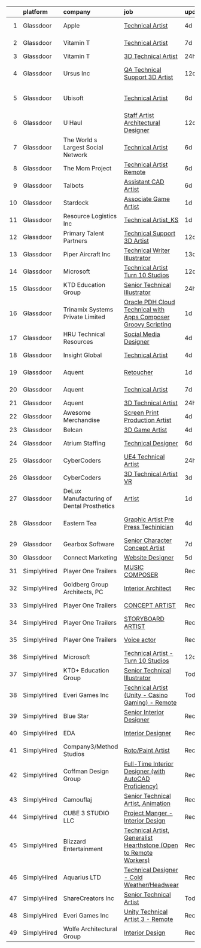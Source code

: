 

|    | platform    | company                                   | job                                                                                                                                                                                                                                                                                                                                                                                                                                                                                                                                                                                                                                                                                                                                                                                                                                                                                                                                                                                                                                                                                                                                                                                                                                                                                                                                                                                                     | update_time   | location            |
|---:|:------------|:------------------------------------------|:--------------------------------------------------------------------------------------------------------------------------------------------------------------------------------------------------------------------------------------------------------------------------------------------------------------------------------------------------------------------------------------------------------------------------------------------------------------------------------------------------------------------------------------------------------------------------------------------------------------------------------------------------------------------------------------------------------------------------------------------------------------------------------------------------------------------------------------------------------------------------------------------------------------------------------------------------------------------------------------------------------------------------------------------------------------------------------------------------------------------------------------------------------------------------------------------------------------------------------------------------------------------------------------------------------------------------------------------------------------------------------------------------------|:--------------|:--------------------|
|  1 | Glassdoor   | Apple                                     | [Technical Artist](https://www.glassdoor.com/partner/jobListing.htm?pos=106&ao=1110586&s=58&guid=000001814211871d9556e9bb1bf742f7&src=GD_JOB_AD&t=SR&vt=w&cs=1_9c4c2995&cb=1654670854347&jobListingId=1007916172074&cpc=654405A9B1E0A9F5&jrtk=3-0-1g51131q237vk001-1g51131qhjor2800-74c31c0cbebb66b0--6NYlbfkN0BvKrLyj5gPmtZO9T8euul8TCxuuKNOtzRJOomxnwSEodTz2Bc-sPZl5OJ9R4TJsNdw5YE8JoJ2J6wktky3fsk8fW5eZcqohoRfMWGK0kJj_G4LX5VK_RxRVLkjwxYDEC8ENnzS95uHFdNBWgF9Pb1I-AsVQwYcSmlBdC_LPSDqzL_sn_hcBkoPvGjDM3ItUGmdCCJUxfQL1unXVliLgoyjJA25ePLN5QCjb3PWvkU8YJYcr4Ldm2inAW2_Ohwd3jCKpEH7s_L0KRalilcKltMmLe2Ns0lclUdlNNPv-12uFgevEeAU2fiQHDi5kyh19WUAHX49vv4ZLKvzvTeF0KVC7BRhFlphBNvZkyTRr2sPKhwGSXwL88eUcZGSCRgp3mzFU1h5y0PP5Y4QDXBse-eemHAjJe1DKzTUPjxorDZcgCku0L-aNs4Dw1TVGwNqEW2f48Qd5h1yeVpY3JFmcZOkkb8DF9z24HBTBEFETbqcB9FpGzJ93TUrqYB_RSA-ajrElyUc7gU4F4nJfycPKN4SSyqf4v_AM5OF4ZwmO2f4KmW7bli0L955vD37cmco0FVSgB7d70VWkLCSMgZ-DXeOkzzjkZhEhsHqK_Szn_iUCWQZ5SIce7guicEpsFkjqCGQoDwk9WkWkaR5Tjh6ipoD9Ne9-4HKmqJ9tkZ_m4hRsULFNOLV3noEMJ9jrzbxvdTTsJd-FOspyiyXl8CHt8_BOQQcS4Ds3XiXWvoTOme6PQ68hh_88uwXeaHSQXYwAlqeL9iSDsXCil-2w2wCzuHL-O2t_J0QWhHwW2Rd0RZC5Oy5OqChoaAqdWLM72DAcwmrybDxYD0RCdYvWBma7L38GPK2IMJaBGFMaujBxBfFi5-SYER9UjUINq8kOsviwsEiVX8s9s4A47d_JHlWS-2ObcFg3HpkfT1qwCXRlZwaqOZ0Zqc8LoNJ)                                                                                                  | 4d            | Culver City, CA     |
|  2 | Glassdoor   | Vitamin T                                 | [Technical Artist](https://www.glassdoor.com/partner/jobListing.htm?pos=121&ao=1110586&s=58&guid=000001814211871d9556e9bb1bf742f7&src=GD_JOB_AD&t=SR&vt=w&cs=1_8fd3681e&cb=1654670854351&jobListingId=1007906636769&cpc=8795CF9063CD573D&jrtk=3-0-1g51131q237vk001-1g51131qhjor2800-04bca0a7c8bace70--6NYlbfkN0DMrcEu7yrtATojKJA7cEzGQ3FdRGWLh0CZQInL4ECGI6k5tN82kdM0cJmh4vC7GghlMmZMSgZJZTWoO7Logirs6bfGb67HBX3sycc_jw-ux0xWAHDusHt4ZOpO88DDJ2K7OYA4ds2AwaqQ__Eq0-DZd8JIM6LWiykxxtnOVMLEOhs-CKEut2YS_Guqm5rowUjWIzicV-d3WJkMljPvH3lnV5y6MHBWY-SlZIibh8SSFd6mG7yCoLmVYpG7EQP482j1s-sS8fdc6qsdJ2ywj5ZedKUEK6b3iNmQuJRk4Zz64qvVRQvtvE27MknZiITVRccoCMnvTBuM0mxln3v0bFCDX8KvCKyHhpr2AJoXU2aEw_sU5yLJv4qNmdc5RQ4ZEQpSnFdUSbDgHZXToIUQoOuoQhz5NQddYGDzRQORqR_7fXlIYCdueTCLuFD3a700H13MuTell9DhZ3R56mHOWBOi)                                                                                                                                                                                                                                                                                                                                                                                                                                                                                                                                                                                                  | 7d            | Redmond, WA         |
|  3 | Glassdoor   | Vitamin T                                 | [3D Technical Artist](https://www.glassdoor.com/partner/jobListing.htm?pos=111&ao=1110586&s=58&guid=000001814211871d9556e9bb1bf742f7&src=GD_JOB_AD&t=SR&vt=w&cs=1_f2cc21e2&cb=1654670854349&jobListingId=1007924250804&cpc=1CBFC3E34E2A31FF&jrtk=3-0-1g51131q237vk001-1g51131qhjor2800-b676246afe9ffab5--6NYlbfkN0DMrcEu7yrtATojKJA7cEzGQ3FdRGWLh0CZQInL4ECGI6k5tN82kdM0OKoro5eXmjqrlAnDtckO5oeRnp0WuwL4LRISKzB96TROHOn88Gkm_ZjVTDxR6yvKi-wTEpxbYoH4Q9Epgd_JwKUcv74onN9sPbFCnxTAPOYzeQVeoWsKFPwZBqoVHpZqaWOZ7XrqWJdL7-1Q-CcETDHX13bcteTxjDFmgveFq09Zvk0K58X3mijIc8xkwL8gyIsove4gpNgquDUc_RvtaMfega9KtHAZyxlj149s9Ixg6ilUV5-EcKOMAUcKgQ-YmpXqrkHuaq_o7P9KF2A5zm3XMHxLLQUy8DHM1GQJxzEw-yjb7yWZAxOEK1zsAM32PCWICMQhegzcPhQ4DnDfUK_hvlDHM5QwHaWM7Y5ewxFhZXnx0ZYHM2zZ54QopjGALmmYCETpPWEOh7RcSICZVtRLaQb_S7Jh8Fpo_ySqBu4%3D)                                                                                                                                                                                                                                                                                                                                                                                                                                                                                                                                                                                 | 24h           | Remote              |
|  4 | Glassdoor   | Ursus  Inc                                | [QA Technical Support 3D Artist](https://www.glassdoor.com/partner/jobListing.htm?pos=119&ao=1110586&s=58&guid=000001814211871d9556e9bb1bf742f7&src=GD_JOB_AD&t=SR&vt=w&ea=1&cs=1_15bfa550&cb=1654670854351&jobListingId=1007895506669&cpc=0C139D4CAD5A6DB2&jrtk=3-0-1g51131q237vk001-1g51131qhjor2800-2f95e1f65c736e8a--6NYlbfkN0CT8vBT9H5mqECx2dfLV_FONLPDKpIRssxVwtj05Tmm4rA5I0VNOPdM1oYsK66ov5pd1D8TFEzF-bPxv7iFcqwJIp8izRZ0O7z5k-EIgIS-qEe3oSm8paC71AzvSTsFdbaqVcnybvg7X3v-Dl3nVei1INK04EuV7KbUNp9NSXlRlNBPnwF4hc_LsGlEE-AaNZvzm4ZA7vXpyZPm7v57EMBRz87C_HhGUbs8njjIMve5lDnKEpm2TndLO9niM_2YMMsDghyT753m9Wl0IH70lPlrILQM-Lnj5KvMKW0Hf15fCu3-qqRY_BQ-Orgz4U6byYLyfJoVp_ABLLDBrzoDer1MWaMdCe1bzq2QGaOQUiullHDl0HwP9svnh-wT5nTLgp1oJbrjKmcNTt5XdzV48PbM6dt8fmprbDwViJsTxwtYRDzNmTs7hCy6MCjYfU44Ry1wZUe3b47QNOOdkm5stWB43lH8KD1CtqCf_7GXoXLNNq2pNQZEuuaWa1xRKE4NKBHNuhAboQRdBWo9PZDtwhtZjlFqX6_E3_hx8eWATPyg9L0DxCsiG4LnIMk_iEk_IS8d6fgxtdKmifwHNClSM4l5S8OGxsKBx2e1JYj-x6FNwYaIbUJN0E5FIhHgCHnqCCjIQLF6lZT2xnyCD3194_2_O9qDAK09UwgfDpRKOKTohzy2jwBRM6AwJzvs_rlyXHGwY7W4MwoRgd1amoEs6WszhGAer67aeAAJz-lagFOG7ZQvT6V8MGccWjNaKxSnYP1pMvt2JmuMZ4URdQCVWNTpJ6Fr02Ak4EoOWmvf4HaSXCla1rRa_iAKQFz55gRId035SI76KMOM5_JJ7sEDVvZhsVLvurW7Ul3IQCIrjeh62tf98tdx4z7c4Gd5wOwOg1oI6ORkEtgmuQe0-O-q6sZZ2fWHSs6zhsefn7PELTDS2O_DYX63N7Ds65T_QqiIXh6k79s-xPHOTu8n0Z-XU5Cevd4HZJJkN3omn7YCD2-xiIzEdXCUSAdmXICbCZAt_2I%3D) | 12d           | San Francisco, CA   |
|  5 | Glassdoor   | Ubisoft                                   | [Technical Artist](https://www.glassdoor.com/partner/jobListing.htm?pos=130&ao=1136043&s=58&guid=000001814211871d9556e9bb1bf742f7&src=GD_JOB_AD&t=SR&vt=w&cs=1_5bd0feba&cb=1654670854351&jobListingId=1007911572140&jrtk=3-0-1g51131q237vk001-1g51131qhjor2800-1751d6af5e9eecbe-)                                                                                                                                                                                                                                                                                                                                                                                                                                                                                                                                                                                                                                                                                                                                                                                                                                                                                                                                                                                                                                                                                                                       | 6d            | San Francisco, CA   |
|  6 | Glassdoor   | U Haul                                    | [Staff Artist  Architectural Designer](https://www.glassdoor.com/partner/jobListing.htm?pos=104&ao=1110586&s=58&guid=000001814211871d9556e9bb1bf742f7&src=GD_JOB_AD&t=SR&vt=w&ea=1&cs=1_c9c51041&cb=1654670854348&jobListingId=1007895450609&cpc=83EE714EB2563156&jrtk=3-0-1g51131q237vk001-1g51131qhjor2800-3c98d392edb6e3ee--6NYlbfkN0DdoLzd2nH_jHSLwr2EyTkavNA8xpnfBmQyA5D2SPCveCnv5ZK6x1JNnbtRFl4BKls1AV3FTzKnD0BaxWw7qiGTOnOohbkLN13CmMxtUf_j0z7HapIeQUEKPjjTQDj4rEaFM_V2lvwKV75coTOOeCDCQFKfAFVTixlslsd4DjWFFtnNM6e6C9LVJ4DA64bEcZ98y2MJZqUlp_cG_DZCV2mDhcSiC-JuylTlhpXROPtkGYqgIxlJxA87CTacloct4JVMMBcA0fUfJUZHitu4yPpd8h2QQuht9wAFErFz5VOvuW9d_eEesbNh1kvHg4DUWOEg7mxBUghCQUgTai67DQmos1tLwBM7lwsMsGUdBJiU5uAro5O_7hCRzsS-XbdkClQfiNN_RGY0U3cSWvEXtwpwLl6u6WhFbvitkp8wcyFB-VISOmNf08igbmGthfqjMjWpKLavYoqvIA8ufSGIqGHCapgUoB8fa_TFZrQmW4Lhp3Gi9MWUIFgsgdNdKPGyvH7fGLqu4dI_iYKV1zolxwVpzpf8G1na4MO_VOZxmnxMUpyYSui3-u4m)                                                                                                                                                                                                                                                                                                                                                                                                                                                                         | 12d           | Phoenix, AZ         |
|  7 | Glassdoor   | The World s Largest Social Network        | [Technical Artist](https://www.glassdoor.com/partner/jobListing.htm?pos=112&ao=1110586&s=58&guid=000001814211871d9556e9bb1bf742f7&src=GD_JOB_AD&t=SR&vt=w&ea=1&cs=1_0c5de6d3&cb=1654670854350&jobListingId=1007910568585&cpc=155EB9D5185558AF&jrtk=3-0-1g51131q237vk001-1g51131qhjor2800-19529079c3eee498--6NYlbfkN0DSgjPPcnEdvoK3uuxfISLALE6pB1FR7YSHOr_tSg5_QGIhoz_2VqUepdcKLBLI_zR8X4OBGh85ukXu6KL-8srwHNo2gsPDxVMFaQisgxehBb798saAeWf4T1zPWmjN3_VQcc-TAulRK6F0s8h935utkrroFERYtWBgnTHqC5SPBtDG2A0qKiwbuTg7I6aWUU3ONf1MO_5sNXE6Qxyb6rz-UJvP3fnTA0UGYr7TmhkM_4XpGjHsOHiVW9-ZaiaIa3GFiavQxjWWPFlImxeNaQrgBVWyZBymRj71XXPVBV90VY6ut1FgRX9iYh8NTAmm5eblPhD3OuGjnEnPi7wznUDID8JViShN4oF-heaqXGSr1r3VY5SHiz10cQIz2IYJDGglwlfeeJiqBry8aKBA_ps9-N_kyv_JIfqdXB5wEmNdn9fwmsNvOcepIb8T3it2Ybw-mlTsP9VvvypqMASIXybBnTzskNL1iTr_084RDHv1NavIn68z4wWh7PKvrcS9mYBLsOqCTWNIOzockODVJHs20sEK1LQgRESFifUSQPrmQUB3EHO7Fu6FZ1qCbHH_JAjg7QXsk8VsgAGO5587fNMY)                                                                                                                                                                                                                                                                                                                                                                                                                                                             | 6d            | New York, NY        |
|  8 | Glassdoor   | The Mom Project                           | [Technical Artist  Remote ](https://www.glassdoor.com/partner/jobListing.htm?pos=110&ao=1110586&s=58&guid=000001814211871d9556e9bb1bf742f7&src=GD_JOB_AD&t=SR&vt=w&cs=1_67b1fa0e&cb=1654670854348&jobListingId=1007910373310&cpc=48B9F4758953335C&jrtk=3-0-1g51131q237vk001-1g51131qhjor2800-58186d0abbb99ca3--6NYlbfkN0BDp_epf89aHDQhKpPegNJQ_ldQpEFZQsM9OcONMGxWx6pU56EKHF58QjVdAUvn2gUDcvPGPuum3bpbuGIQwYm0Q-DOc4N_nM6y9FU1UKgjz9R57HCjNgwR0qPJXeTXwyGZTaD6LheClqwPl9bZpsVXkaa9fm755ssRAquxAR3SES3d64C9YRRF-Q5515IeWi-JZ7JvhzLkNxd7Af1Bc7xy5m-DXjGXCFZVKkl4fLHGMEv4N0y-bgbIj7u5aRDTfTRXPFSE6vDG2O1KoCuNbhj8D3UVhWGmYFCar4kN8FcrqjYanamxgxLOkK3exd4uE-ncrCGvDhN2dzJTNBraWGKS1p7EcNuhc2Cs7iFogJGSWKtk1LK5BmsisygbDbIvYS3SCHCDFckMMeKuCHJV79pXu20gC2S_1n-OeRkG_cy3H7Mm93S-2lOkCY6zhRiiGCCBFDuj2ecyNEpQIxS2ntNu37-rA7GUw_2cM3tl49wXw1Oa6uTApWBDm1NGtrC243Mb_ALJET672A0UVrCVPq5PCj1gd1nue5NAYuDKAgDBCQ9Xm9c8EBBGW0qhYgOdZ2HSOEVmKoVMEQ%3D%3D)                                                                                                                                                                                                                                                                                                                                                                                                                                                             | 6d            | San Diego, CA       |
|  9 | Glassdoor   | Talbots                                   | [Assistant CAD Artist](https://www.glassdoor.com/partner/jobListing.htm?pos=128&ao=1136043&s=58&guid=000001814211871d9556e9bb1bf742f7&src=GD_JOB_AD&t=SR&vt=w&cs=1_2697ffc2&cb=1654670854351&jobListingId=1007910404648&jrtk=3-0-1g51131q237vk001-1g51131qhjor2800-80d54eb01f1841ec-)                                                                                                                                                                                                                                                                                                                                                                                                                                                                                                                                                                                                                                                                                                                                                                                                                                                                                                                                                                                                                                                                                                                   | 6d            | New York, NY        |
| 10 | Glassdoor   | Stardock                                  | [Associate Game Artist](https://www.glassdoor.com/partner/jobListing.htm?pos=127&ao=1136043&s=58&guid=000001814211871d9556e9bb1bf742f7&src=GD_JOB_AD&t=SR&vt=w&ea=1&cs=1_8dffbc89&cb=1654670854351&jobListingId=1007922211857&jrtk=3-0-1g51131q237vk001-1g51131qhjor2800-21858a99e1df3e9a-)                                                                                                                                                                                                                                                                                                                                                                                                                                                                                                                                                                                                                                                                                                                                                                                                                                                                                                                                                                                                                                                                                                             | 1d            | Plymouth, MI        |
| 11 | Glassdoor   | Resource Logistics  Inc                   | [Technical Artist_KS](https://www.glassdoor.com/partner/jobListing.htm?pos=107&ao=1110586&s=58&guid=000001814211871d9556e9bb1bf742f7&src=GD_JOB_AD&t=SR&vt=w&ea=1&cs=1_b6f4e3d0&cb=1654670854348&jobListingId=1007921033823&cpc=C891152315FA1AD8&jrtk=3-0-1g51131q237vk001-1g51131qhjor2800-8faab97259ef5fc7--6NYlbfkN0DocVae39sZLCxJXXhhjNJGvhWXz6YqWEk9zT_2ttyk4dOkm-T17qKsjgnI8TzfsPeozibNa3VMIDrkhjjfQHNEfFbRIid3ozfNPviMV64oItPaNup3--qTxn6hqziltIiTcoFb320GwfRWejCBCZDvJ0fFtU1CBGPWzTqu8k1b6jRWSe18O28WufcG0A3I7Z0L0S_WpAxGMvVkSkdhNkWsJEQ-HV8lTi0o4XourptDG8t2jt8uPr8_WeE6VxNdgbAlowd38VFe_ShQoGLHvn6UOrhJ70qvD3OqoWQD2-P-610bUFcw-GtV-_ihcoMNeJrbsKpx3DBO3-hzdNgvFAGooDheuItV6XGdiNDEuVbK7zALPoVXits6B4SWp7VzNtUtiuf_2dpZlE8FnrT37XabrER35OXJA5JjNdKJtrbfiYzQykf2HbtRMOjhOn3vqwUDxO0goLzpCrQy6CdJO4vrK9niLul5vgePC4iSr73xM_23rnmkKeopr0Rj4vjaJHlOeM-t-WhTntcTAqtipSaT)                                                                                                                                                                                                                                                                                                                                                                                                                                                                                                                          | 1d            | Playa Vista, CA     |
| 12 | Glassdoor   | Primary Talent Partners                   | [Technical Support 3D Artist](https://www.glassdoor.com/partner/jobListing.htm?pos=122&ao=1110586&s=58&guid=000001814211871d9556e9bb1bf742f7&src=GD_JOB_AD&t=SR&vt=w&ea=1&cs=1_b8ea1586&cb=1654670854351&jobListingId=1007894993811&cpc=AC285F3A3ECA6BB0&jrtk=3-0-1g51131q237vk001-1g51131qhjor2800-c0b4544b55f3ebd4--6NYlbfkN0DOCvLQenlXS7fh3AEEtPwhntZQnPW7UfiJ0vyM-Z38ZvlXuLrJoooXVJlodcpC3T9Od6cbpfJgIWqiuINw0fNhhNTaF1Mci7x_Zd12RqSMfqbdVCxm5DssEpF6HAe2Idg3BtLK9AsTmb8en9iJfky4k4-O2uNaUztv3f3lg8BajfMA_IRDY__tHwEGV6amdfpvEjEvfEXqUZR-6dlhr4pPzIAW4y8r7_GJXuJ5KciZXYyf90kqhUhx0oEXwTFeLwT9dPRjwpJ9MO4cl62D34C7420ChOWOlXaPmA2zCDfyKiN_ZdY6hOZKh-2hD1rrPrl6tFbYDLqYftfPOmcZZj-m07dEkFlDhojM70IT5dKi3ZSpIjQHWJ-Y6lLncTSzAPjblJOn8o3KtSo1LV-Dvu5uVNlm4-9Q3l4w60OVzfa-3JQY9BcTNFGOp-TJK1INahJmnt8tfoLAFY0UIDTTxuNdmNGACi6Ox0nNpEXYMbVktgOCSEYj8iMGBpqsH59rqYrmVwgt75C3EWGr0kKzjBVJ)                                                                                                                                                                                                                                                                                                                                                                                                                                                                                                                  | 12d           | San Jose, CA        |
| 13 | Glassdoor   | Piper Aircraft Inc                        | [Technical Writer   Illustrator](https://www.glassdoor.com/partner/jobListing.htm?pos=103&ao=1110586&s=58&guid=000001814211871d9556e9bb1bf742f7&src=GD_JOB_AD&t=SR&vt=w&ea=1&cs=1_c32b7942&cb=1654670854347&jobListingId=1007892196225&cpc=40021B6B9FB64F38&jrtk=3-0-1g51131q237vk001-1g51131qhjor2800-26df753678c8cab7--6NYlbfkN0C_WuV-IxNvrg-sXFVBKB7qoPUWdugsYMBhwdGR_YexA-U7b-o9HIjST-Z4BQReGdFzQKoDYczHoiRUXOdXx5WgmvVfb6vFq71tq7DLBBlUVZl6vpXGMBc9XSQcgM1wYtJASemJTAQsHsRt7TFxXEONgwrA_pqUTUw9i0-7nlzq4WptA6PgXVOHHaSLbfmc4MPa1_e79ndE6OWTxY-1WQJ4scJQPUD6Nzi5SA9VskSj6LMEJqiKXUXErrLFVs-g6CEReM3_xjYkYkz54RAnEdN19809HUk31adqYBMHmaBnQMhn0tswve7TGSJu6fVu6-qLJCdKwEJK1wa8dTn2XL7azAw1aqDoi95Qso1vUtzin8h26OaiegPzsmIW6x9R0pTPVpB_hHfeCQrQN_e_6jjqOO8xYY8Xj6XtnO0JlzKxHluYUpJ2jGaZWQPykKmKDflMit5FHsOHlgbdHUZyEvw26E1W4ZfNqvbnnbZF1pqBd1Vu97ZKuDMPIYs5-csh6LbujrfGDgo5Jrtv3WJ6UYn8luUO_VpacrOSVattq1DRKBa5JjiBx_lNf7YJPlSr8wYTc1juGjjanuBkEZwbv-RF5UEh_c_6eDpUf_4u1jo00Q%3D%3D)                                                                                                                                                                                                                                                                                                                                                                                                                   | 13d           | Vero Beach, FL      |
| 14 | Glassdoor   | Microsoft                                 | [Technical Artist   Turn 10 Studios](https://www.glassdoor.com/partner/jobListing.htm?pos=126&ao=1136043&s=58&guid=000001814211871d9556e9bb1bf742f7&src=GD_JOB_AD&t=SR&vt=w&cs=1_41e9eaeb&cb=1654670854351&jobListingId=1007896409668&jrtk=3-0-1g51131q237vk001-1g51131qhjor2800-9b4718e432b74014-)                                                                                                                                                                                                                                                                                                                                                                                                                                                                                                                                                                                                                                                                                                                                                                                                                                                                                                                                                                                                                                                                                                     | 12d           | Redmond, WA         |
| 15 | Glassdoor   | KTD  Education Group                      | [Senior Technical Illustrator](https://www.glassdoor.com/partner/jobListing.htm?pos=102&ao=1110586&s=58&guid=000001814211871d9556e9bb1bf742f7&src=GD_JOB_AD&t=SR&vt=w&ea=1&cs=1_4a84784b&cb=1654670854347&jobListingId=1007924023443&cpc=F7A2269C793D5877&jrtk=3-0-1g51131q237vk001-1g51131qhjor2800-a29b432c5f58a5ad--6NYlbfkN0BxkLIcfe0oqaYINownie861a0BJtkzmJW-WyGv8J0JYGwfl8lN-F2HHStCwaFrGAAcRg02IUVblug8_P4bFt3yfekXO4BBrKq3-iummyct1L0lVClDsMILWzRAh-QoY7sTQBP5AUUWVgPJwhCN_qLv9k4u3v05Z_KSUgEgcHfxDG5j46LCKs_wKzFiyLc1Bdw4jP1aPaNcyYZbVkYphiL3XdW3zf-3R_rjrEI1h29i8043J9fUgstRJTjupmEtqcvW_Lm3u-ILgZyE7HL0724IXN6yPK_PXc7Rda798PezW_FkAw7raomw7wMYEocD-Q3ATA4HdArx13958fYjSPlLwQoCoRsvgJGPhTFqStoQn68cL0NR0N_2EzwNeukw-hWPF1dP3J1Ic563pFYe5ntmXwYOjWtKJI0KBChuC5M6q0qA18C-Sz4vxof3swqlGNMEKftOp-AEfw4eg7r2ZpkvBut1A1E_7SLTudr59AEtzMz-Xww34Qe_JBiC0_v85Wo%3D)                                                                                                                                                                                                                                                                                                                                                                                                                                                                                                                                   | 24h           | Remote              |
| 16 | Glassdoor   | Trinamix Systems Private Limited          | [Oracle PDH Cloud Technical with Apps Composer Groovy Scripting](https://www.glassdoor.com/partner/jobListing.htm?pos=108&ao=1110586&s=58&guid=000001814211871d9556e9bb1bf742f7&src=GD_JOB_AD&t=SR&vt=w&ea=1&cs=1_f7392638&cb=1654670854349&jobListingId=1007920809783&cpc=3028881457C6165E&jrtk=3-0-1g51131q237vk001-1g51131qhjor2800-c028861b4f5abb4b--6NYlbfkN0CoDlCwTXvtLlQ06-jT7JkPfcqnNw8ja5dLcx0oOmixRClgkgJ_aUebHdpOicWz6tP_sWW4QFwqaR1qlNleHPec6YJrOOwJ885ch66FfZRYCZn5F5Nh0THAmy9FFTsMfoC-VLy1qOUlf86YpoEW6IOothTR-eRnmUOshgomFOmysN1eDyWmwER-pbxnt6vBkOBMsuI2JLAhYUfYY1DgzTbASpZogzvb8eYVzMJtG4wPcVCKbI6zaeU4kvIgE3mfBx5nf3limAEpkx-jOy99iolukxOlPntaF87MGbBiWWly_xJ_xTtlU94nyy8pR4mXz4Ff-pUQ0VYmHvh87ktnY3eAu8K2vtQStWlmoKWA3jbKB-hd-F-jXJ4a36VajlCMbZ9RkwM85zSe4Jf4abAwhsi9IO1s9E3lsV0O25aDP78eRzcmXHZvZ9HVv07JkNfPPCmX1RY1yoZt_WYvAcg17Igu_2sUxfwiHym9e7cJSE5Xqo4eHIFv8qXdy8nUNR1WXezXi01C1sTcySLRFW4H4iV3)                                                                                                                                                                                                                                                                                                                                                                                                                                                                               | 1d            | Remote              |
| 17 | Glassdoor   | HRU Technical Resources                   | [Social Media Designer](https://www.glassdoor.com/partner/jobListing.htm?pos=117&ao=1110586&s=58&guid=000001814211871d9556e9bb1bf742f7&src=GD_JOB_AD&t=SR&vt=w&ea=1&cs=1_96e4f390&cb=1654670854350&jobListingId=1007916071127&cpc=F583A5AE0DDDFE3A&jrtk=3-0-1g51131q237vk001-1g51131qhjor2800-bafbe24330fed28c--6NYlbfkN0AJtgjjiuVXxFvvj_5n2MdGVIOerKP3hw4eeVvVwUUGPgcEDQA260vjy20zxAOTN_XOYKlbBOS_oCxaIOnlzvq0FZxB-Oeohp1taljiSCG8850lnZgEgJeGA_-ww1SMVB9l22g2i6bjZTCwSDrZlfzy_enwHWuRYjEiBh6bWVR1qC8IlnIr4X2acTTCFljZ7hSpDEsl0J1tmdROiytZhoa324szbi-pUnF5tyvGQhwCgDAE6a4roVvtrlFhJWfy5m3lEcPKU1xC_7wp71vpYI5XP9mRBHL7DDJXUt-_KqpMHisBc6cVjhvurBDH4aDm14hus9QpyNErn8krNEM30xW5Xa6HPtryLSry_SJCaAbsSwryU_nF24_xd_BvEymJHCxaeBmKbM3IC1KEAxAu3ygvWiavliRL8ZThz_AFrTZTGIVb1lj97olUxFXk90cGlrGoKYJCRLNjucG7x6hTzF1GrwMXbGzpdvTRdLtl_73k-elh89rwvDvwQWaLgJCGE3IjuMc6yyVuLw%3D%3D)                                                                                                                                                                                                                                                                                                                                                                                                                                                                                                                            | 4d            | Herndon, VA         |
| 18 | Glassdoor   | Insight Global                            | [Technical Artist](https://www.glassdoor.com/partner/jobListing.htm?pos=124&ao=1110586&s=58&guid=000001814211871d9556e9bb1bf742f7&src=GD_JOB_AD&t=SR&vt=w&cs=1_6dabdfff&cb=1654670854351&jobListingId=1007916261202&cpc=8795CF9063CD573D&jrtk=3-0-1g51131q237vk001-1g51131qhjor2800-f1ab3080aab884f3--6NYlbfkN0BKkHZu3wF05EeDimN_p6sYpKCMArvwa95YdH7UpkaBCqc7l59ErwqcyE8VoIfttn4PLGdCy0FA0VKHWkY0uX0Nh9h0xkr1KbniCePpChslHze9DjSmMPk1dk_TUjC8Ia8F9ErqHTZGPeT0i8LUOFVmm2TTZm5Vz1O8ns6LR6pE2hmqqT5kwisp4_FodiE-Etp9Ns7eO_5uvP5V73Q1QJ3z4dUPs6VsUTToyx4YhoK59eep2s4IomVKgUDfLKLXDwR3o_fe1PrFTpvUAYWJ2BncDIS_Oyi0L_n0nxxIKT0FZqySe3mYNHuFlOtN6UAfsC-AQ2gqp6qQZA7g1-tu-a6gsrOuvODCjdW1J9ZPALQTdNsdEmNSYiAtgQUDQtyjIojhu3IY97D3oyAiZ-9rxZK2PmQEXV7GNd_Fq34ktVS-q4PHg7-7cE_KtVjGkRbdA-u_KDo6bqfAwftol3RaD1emec2R6xaoo7G9ks6DPD7V6A%3D%3D)                                                                                                                                                                                                                                                                                                                                                                                                                                                                                                                                                                      | 4d            | Sunnyvale, CA       |
| 19 | Glassdoor   | Aquent                                    | [Retoucher](https://www.glassdoor.com/partner/jobListing.htm?pos=125&ao=1110586&s=58&guid=000001814211871d9556e9bb1bf742f7&src=GD_JOB_AD&t=SR&vt=w&cs=1_88826bc1&cb=1654670854351&jobListingId=1007921834269&cpc=8795CF9063CD573D&jrtk=3-0-1g51131q237vk001-1g51131qhjor2800-f77951ebcf86c6e7--6NYlbfkN0DMrcEu7yrtATojKJA7cEzGQ3FdRGWLh0CZQInL4ECGI9gD0Wolx9R2v-Aex0-GK04Uip7Nk8jQnKOxdxOrbFH8-Y7rimnqoLdqRafW0NetkYvAU3qkHe4_RJJVaATxJwBZ3BbYdM01Djq3uEcf8rwWlK_vbPKWyxKGrOHT05iup1xsjv_A0KQYLg3EecpjpVR6BE37iGst7jFmHH98uOKeHSONK7rRvu7TOqGo6JsXef5u96lsU3mGDPwYWMJKa5_N-HsjYnypsnoCTJggYln2qEPesbbM1091hEHLAuuGKJ3hELKoerPmS96exixsdBpuzgr3TiqTTunihc8Idh3LdE_zR-PjwzSV1LYt0qW6X1ci3_PHCDmO53jgOcSiIEa4nXRvsZiS6UNzkmk8rTCED6qejrYaZ5kjK5jt8i9Q1Wkmvgjxl4LrPb63eoWuNt7NjbGZbU4E4Q%3D%3D)                                                                                                                                                                                                                                                                                                                                                                                                                                                                                                                                                                                                             | 1d            | Los Angeles, CA     |
| 20 | Glassdoor   | Aquent                                    | [Technical Artist](https://www.glassdoor.com/partner/jobListing.htm?pos=120&ao=1110586&s=58&guid=000001814211871d9556e9bb1bf742f7&src=GD_JOB_AD&t=SR&vt=w&cs=1_5f932d64&cb=1654670854351&jobListingId=1007906892390&cpc=FAE5E775D180B2FB&jrtk=3-0-1g51131q237vk001-1g51131qhjor2800-141aeb06bb92c219--6NYlbfkN0DMrcEu7yrtATojKJA7cEzGQ3FdRGWLh0CZQInL4ECGI9gD0Wolx9R2v-Aex0-GK050XENwExxaz7ra5omuYTMJxrVcLs4ZUPQTXOYRNCw10ZOSv1fU37jB3hszN14b3shChSbzBcOw4Sh6XgjN86neJQhyUU7KbExsdNoOQil6lTU5rE7YVbEtOQl5GwNGqQyjfKpCpNO9BLn-B5uQpdjAEokF2VGkJbzyuSxqIV3nQwyPJAvQLRtpgnxLniR6P-kRmKXcZm3rgu7DvzACe7cvPsMqpGi4IEDrOfAgcspViBSs_43xvrzwXM2CAIp5vSVyxtsonjzQtG3F0NLnZO4Yyn_w8BFxZqHQ7dUREQwM0_XOOP32fqCMFAezUso8cPB1ZDrDkEYcaOD8kOz45CF2atLdkWQBxyAgdzWhx-pdzN7iUnpnW_Zt73WsSz5VVXfTSeq8DzqKIA%3D%3D)                                                                                                                                                                                                                                                                                                                                                                                                                                                                                                                                                                                                      | 7d            | Redmond, WA         |
| 21 | Glassdoor   | Aquent                                    | [3D Technical Artist](https://www.glassdoor.com/partner/jobListing.htm?pos=114&ao=1110586&s=58&guid=000001814211871d9556e9bb1bf742f7&src=GD_JOB_AD&t=SR&vt=w&cs=1_9acde525&cb=1654670854350&jobListingId=1007923719283&cpc=B101C867B3EF2D75&jrtk=3-0-1g51131q237vk001-1g51131qhjor2800-543a1d89cc196ac1--6NYlbfkN0DMrcEu7yrtATojKJA7cEzGQ3FdRGWLh0CZQInL4ECGI9gD0Wolx9R2EDT7B77c2cRZWsv8m3llZu--9Lw114O_skrLyF_I6SgxSxzYeplcDPXGdHein_SZiLSSfcxNX90WARoK4PLXqXq75b43CDnftlS_FE9aV2wRJHGfXTKNI9xyF75CEh4fXy94Lf9Xlwkom6PqqpnrYDAdJlL-QvMFdlASEzUglX2jb5krOLVbMDM6oPABMLO0Vr3F2RnGnZJWuteDndZdBUVDWrz_gVGq9tJLV5qK5xCYHdOX677ShhG71QsrvgO1oAS59j0i9JTNBPMfV2CAfxlVAP-K2WqsCud4ZITbXFhTowMhWRh_uU1lKnKHgfSQUhC3o5OjLIgJp5wspPEXY7DhOtJ46RAfXQErewfgOB-fBQZ3GONivtx9GVyPRtg7uoPZWbmqrOm0sE3YrgHcbQ%3D%3D)                                                                                                                                                                                                                                                                                                                                                                                                                                                                                                                                                                                                   | 24h           | Remote              |
| 22 | Glassdoor   | Awesome Merchandise                       | [Screen Print Production Artist](https://www.glassdoor.com/partner/jobListing.htm?pos=105&ao=1110586&s=58&guid=000001814211871d9556e9bb1bf742f7&src=GD_JOB_AD&t=SR&vt=w&ea=1&cs=1_7c1499e3&cb=1654670854348&jobListingId=1007916776811&cpc=71532419B2302243&jrtk=3-0-1g51131q237vk001-1g51131qhjor2800-870e9f67631d9943--6NYlbfkN0BH-_yrFTbfYBxSaOM9OibQM4xMKHDRHC5xfpCyJZKIyd2YlowAuhmXIgGCN9L_9PZnIhIh6htm6QI0oyAHB5gn7gg0ZAgHKunEWYWDGSft6NohxIKNaYLzzYYka5Ukeg5WCLJkdGlXsp7H72damtrK_pSxqLVxrpzjKH5dDhUktoqquvQAwQNVBZZ15TEx-hcH0h2rfsAWh3ppiP3p3H6LrG0CZuQXZTt5Q9HYug3xls9G5ugEkqoJTZ9IuteseNcwnFhWfXPRQ-ZA_8FIL66Co5yT7ohGwS6_Tw8_G0d9OmVb1qI8L2PBvDJ3vk3UJUoG65WUXpDLA5l1jUVQaZwn1tS1f3805ZxVf9mb0ngF1gTDxXZOaAX0hu6v0ND4DndWoPaMNMv0OPt5162oX0Wk4IgyC80TH8hoCi_lu7GjiFPx96yt5ll9Gt55Pbf6QUoOZv2k5iMRAu1Sj5Lq--WN-KkOR-35CpE4wTZOWCEW0H5Eh8RXLk7f7_-M5D2YKnF6beg3b7o57Q%3D%3D)                                                                                                                                                                                                                                                                                                                                                                                                                                                                                                                   | 4d            | Austin, TX          |
| 23 | Glassdoor   | Belcan                                    | [3D Game Artist](https://www.glassdoor.com/partner/jobListing.htm?pos=123&ao=1110586&s=58&guid=000001814211871d9556e9bb1bf742f7&src=GD_JOB_AD&t=SR&vt=w&ea=1&cs=1_7da8aa49&cb=1654670854351&jobListingId=1007917213226&cpc=654405A9B1E0A9F5&jrtk=3-0-1g51131q237vk001-1g51131qhjor2800-a9e92b03005ee125--6NYlbfkN0DXzDzZ1Oulz9LSjzVbF8otUHEujJfFPwzVdyJWZPnyGBC-xHtBtebw1siL0zRHvfMNkuOLLq-jLCCbYKU-sTEGF6LjNOX5OiiZhHv2n2DnCyTRAWlJOH_KK-aptb1uatP51RcqVGbszEgO-Unm6SP35JakMO6kjqfTFnamDT8WK32mz6TXLQaZLdO2maWk3EJon-D8KtTG2w2lqV-9ZcOi4rWvqqGVNnxQ_2Rv_c8ftkTUbnaMVO_LYFYunSRRelTqv-W7uml-1tbQoukf0VioguTEQAu2D3a5CECCkPZYQgfdBEQsSH56hz3B1-cRQr1byu1Xjb6FciYs3qEzOwTBFJ5I9ZB1fsRQb8t1pCyCBptg5v1-PiKTJnPOC4SMrmOROLYf2SGRk3j75viwVlqfK3ypBG-q5DsTrd8GbwR3GjPSlU46YSEOyEdK7CklA33GzFg2VsvldoYIWbxkzh0KhO5Ov4P-AGK-dRevkwtbBxILCZpR3Se5ZK1TQWG47lpLXZD6JJSOasi4nWRLJhim8mlk40hjcrkMyr8uZFINLVqS3GIwW-Bha4Z0f9RNNjd4_49KFtzf_fm52tx-xhtTnYB42-Oc1Z27sMfO3J9EjZ5yYkwj9hLBdFwFHVxaLyp1QZ8XnNw6S2bbTPNK5Sx7hYEYY0ouHajfzk4U-v-K-myBZX5qBBZFV5J8IP7nV_K85Vq3FXU-ADOpCN1tLDRQqK8jHpA0BVEtUAirVnlK1i_DNaWglvVH_djDruN4Bzwrd5m_BfC15hWlS14Q1EahCCbmdVFuNnTRbNZnWNRCoa-coeuYAWHRsE0v6WMHE8Y%3D)                                                                                                                                                                                                                 | 4d            | Seattle, WA         |
| 24 | Glassdoor   | Atrium Staffing                           | [Technical Designer](https://www.glassdoor.com/partner/jobListing.htm?pos=118&ao=1110586&s=58&guid=000001814211871d9556e9bb1bf742f7&src=GD_JOB_AD&t=SR&vt=w&ea=1&cs=1_fabfd46b&cb=1654670854350&jobListingId=1007910492687&cpc=F583A5AE0DDDFE3A&jrtk=3-0-1g51131q237vk001-1g51131qhjor2800-be19b16b4b7ab953--6NYlbfkN0AJVhJRw9wUHBCF8R8adMoLXwMaKLwknIknnYTuOdK23DV61sywQ-0eH8zHFhxOt0DZb1Uua9NHXblYqq-IPeSpy_VsVTh25EWwriYzPnniIRdgKeiUkiRCWPDZ60MF30-AWyw_7iEcUzsUjcE17dwEDASLgBOGH3elhdCoPYz7AnajruBjv0DSDb61pMii8Bdk_cZSNmaXuzQMhWPUT4G9QlhYnha0wWlWLU5Xz4a__F4NPzjudAVW1waNWyAV5RC16BfU80sVqnsftRAb4T3H3HHQTs-svZNJUoa2f1k4HwvcmasHQ5UPa-GBNGj_1IeTP5o7JpTX128KkocaHskTrniJ5sJITsVyyusq0wdaK46VTCUEUiArY2dqMetYD8FHVE4OT35u58AjyCNIholSqG4DQWA9W-SNAkSNfcMemam1EO3mcqTTq5R3YyKxZj8ciYLhZceLxauoJ8e8MS6QsDkILioTr34SepaWpKqIY31s7D0owgrfdQff8WV6-eFMWchlFJMYdE4CdDufM4HwEkadFmoioAQwTHGC_xWY8ouiHLLFYpcc2LdJ0DpbSyWvlvbtP2Au00yCYJINjYA1YpqjS3XueE13dvSf7d4sVAWpMuMNVWYwRpjQ-cfHJsT9Q7bvmwmwBkUC5bNAJPMI1yDutCMh0YneUZGEmPnW_vmHNUp3idYOrLa0t2rk_UqYzyXBohYStwv2hf8t-IhTHIY9jczwzMAa6tnQcPj2A1s-FiyyjKY8YHnmqhzuTcRQrCN5gWTtslWQn82NFWRKnZtW_ZIybb7BilZvfoJqtAqUY1mstL2aLWCJ8P1Tnhvb95l25ljRSGW58A5ecPjQeJo7VmZ4WJkiUhdHpNlvJiGCCvJFJqH-nIcLiJnKIq3k50BqIPvafwQF6C1g9bOpS6tDCghyLQPmWkVmw1dPxeeFKdgJrbrhTlxXJidWhz0NJCVZ4Det_Km7bqWXDhssFXTwf1bE9OYSdVyz7pgWTQRucTPBGXByVLe6MmTGjHg%3D)             | 6d            | New York, NY        |
| 25 | Glassdoor   | CyberCoders                               | [UE4 Technical Artist](https://www.glassdoor.com/partner/jobListing.htm?pos=115&ao=1110586&s=58&guid=000001814211871d9556e9bb1bf742f7&src=GD_JOB_AD&t=SR&vt=w&ea=1&cs=1_60902281&cb=1654670854350&jobListingId=1007924034351&cpc=B076152010A3B66C&jrtk=3-0-1g51131q237vk001-1g51131qhjor2800-53ad6a48be3c3b98--6NYlbfkN0CpFJQzrgRR8WqXWK1qKKEqALWJw739KlKqr2H-MSI4eoBlI4EFrmor2FYZMP3muM1cYvA9Aw0ogoYMVDt-uxNZTgBlAqCSPiE4_b_cpEoeIZQb-TIi0-JHhjLjoxcrIJ3Bvexzb2llUzZQ8mTZP5yph3VlPE9o64NUCcYumVf7p28R0pjt7XFqu67zsNUpXCnwRCkAprY2Jo3VP8qmFrjwJK9DPi2mAxi95Wu2b4SKmhmrji0K0XZrcrN_adYDucG_U8zyPAVe3RWNancLyWXiIIIyC10b4KOGIGxeuWe0pU3fGjxoYPBgL6HsLIxeggQpds-UVembblZXmNSoHAKNsmrp-46JQ8px9b66srnfSrLMuBwVv2BkifMvdP4wqiZ4U-0Q0Fi-Ggkf1x4cqah3h_D0x8mD7V3syf17Afzq0yyDO23enkYemhhoZgR9Zh_DNAQNsi6IKwbB74rXxScU2VpE4scRCxnHDeDYgbs0bvwXbk9J-PofE0yZStsL79dNdYL-NU5qeWyNiLyBGz993akAACRSO8v5ZVsR6XyGDAPXnTDhv1yPDsPADw0vzMUV3VpiJBwI5jsacafSgE52mPcJEizvTqt9_dZag6VC4tq86tmS2E2Q0BWOV3zq5eed0xPY5GwvfBKyo8QPAjFBGTBwuq5GzopHdsLIHpyd4j4X5vt_2iXo1_wcVeaqWFtNBI8bi1Skg9OdUGC6I3mQPfsWMP8WqUH01lxZm8vDE_oad3EgBHGSM9usMK7Yj9rzI9X5K0xV8gaHKWipi1NkluiRkpEfNGOkM_Vjmba5YFwszrwrDY2KNdAnbSF-Mx_XbZjR4NCOBolpc_ZdLie7VkXdHhciTnIMYmSqdFcm7rafUDnudotWgn02HXbkjF6nyqslUIGCJh0tWD0VcTkaOc-GztuXC9xQgZ6bgcTgPowDpVa-8XAuMUEZVngmnIpDZXM2CL3loGBdZlOUhz9ilErXpfUwIDWCQn8tTfk8pw%3D%3D)                             | 24h           | Woodland Hills, CA  |
| 26 | Glassdoor   | CyberCoders                               | [3D Technical Artist  VR ](https://www.glassdoor.com/partner/jobListing.htm?pos=116&ao=1110586&s=58&guid=000001814211871d9556e9bb1bf742f7&src=GD_JOB_AD&t=SR&vt=w&ea=1&cs=1_74d4edcb&cb=1654670854350&jobListingId=1007917891017&cpc=FD1C1DA32C38CFA7&jrtk=3-0-1g51131q237vk001-1g51131qhjor2800-a7ba57ffee74bdfa--6NYlbfkN0CpFJQzrgRR8WqXWK1qKKEqALWJw739KlKqr2H-MSI4eoBlI4EFrmor2FYZMP3muM2CC_ggt6sDmaEjuf2F0_X8OhR_siWBHNVAkNkMQPajAMAl8Fefcmm200qX6dVZE8JHgddTYxxbnYQ0MEZA3vi1ppBss0AiqAAR2TEqg9jbJrGK6v_VBbOhb6gECkDbQ4heoNw_HrH8Xee3rTlqiXRyX5CvGGLEY94kkywj6aSYxLz4Yd9laHP8sTIHzyPBUdfCFpjm6LwhoNBlUvtdMv6d8khCvwrheoctSES7sm3g3eLCSWNvimnVxjps9Og8Lsi_DJB8WNRrkQF9byEZVm3v4hUj00U70uVh1beuuV8MkRDJzbCLmr5HKW8MLNrr-VAiZFHGgF5PlWUTRI3YLOmbFot6YLjDXVdfGe2tBji4ZZaYsqqyyiD4HKPb427jkPYh-lC_kAumWQ39XX6oBeK_5lYedhF9kQ06S6s03lj_Skhh3wFpuPk0TC1uw4_EBDPK8oDuTTLcHAlQ8C7jNBt6bagspSoCc7FwyFriUHS7F08VnCEPkfcZ-3qAWROWdXf9uVLRBeNPZ1LR5SGZNvRAwipkJk-OkkMYjm2ON3cqNE-sYMtvPw87lN1QqWUDL7rghlxjG7GpiZMZSGC-WuCSEpCRfDDtYC4SzViNGjtPA-j8m9XvUUG6cc-RxA36jZG_u3TcqZnwWvSgcxX2r0CvjfqyJ-2IOppNRaJt8uac6bEwAw6N82ZpT9SjSHgL7BmcAmLe5BVHR027zU4DAMRvqqUikVLUD0Ry_Qgi6uVN1yrmGfQpiT6lAFfqe_PwQRA4beCEk_c07NYsCo-bwHnlMzsl0EmIhHqUp7eJHjRYnkSqdftJrJikTToOCenUOEbE_FFb30JCgLMga_1JL9vqxNYpR-Pqu4r62FDUOS5TJshoXvwdBU6wfaB7d35N5AExBpYWbMX1DyubKjtj3geOsG88LUrt7hCeOlxVSKuE2g%3D%3D)                         | 3d            | Venice, CA          |
| 27 | Glassdoor   | DeLux Manufacturing of Dental Prosthetics | [Artist](https://www.glassdoor.com/partner/jobListing.htm?pos=109&ao=1110586&s=58&guid=000001814211871d9556e9bb1bf742f7&src=GD_JOB_AD&t=SR&vt=w&ea=1&cs=1_463c2d64&cb=1654670854349&jobListingId=1007920782407&cpc=F7A2269C793D5877&jrtk=3-0-1g51131q237vk001-1g51131qhjor2800-43d462991f7e872e--6NYlbfkN0BBzZyoKFU7zfJs0akLnd3sVTu9KqnToaOZlWVvTgeGdoO6NbWHS6YtIfgUEN3_LDpCkq4J3rA-PHj58nj37ulsEGFyBcr8f_QW59HZuEwE0zp-esBV20vIRU7qjvH6w9Z9mELcLveDgMBZBLF8liL9Kvk8hDxBq5V6e-9pzLaPy46WVDDhtKI6w1pG_V5031oPUdkvZ2rE39NMALwj-qmkoB3bAInLqISyxfskHArob7tOg1arx5oPdc6XFvgMr-ROnyhBnVbhmI8UatgVCahJYJ_wArdqL4fS0wNMA0TRtdADIo8k8PySO-lydLBbFlEsaleGo1tqvX9E09a5M0nOtXt5M5E6fdooE7dtSmwuTWf--Dhgs3xc8T62PptU7a84QX6nPx1ZPgZnZG6vrnJQtEtSqIIPPsHP-YdjTg50XNh5fgrHm2o7nIMdJapHfBF3o2p8a0kBfu3-NqkRMfcB7Ai9-tScYLkwQwDdFK1KKwyzpoR6cKFLHeMd6WZze3w%3D)                                                                                                                                                                                                                                                                                                                                                                                                                                                                                                                                                         | 1d            | Reading, PA         |
| 28 | Glassdoor   | Eastern Tea                               | [Graphic Artist Pre Press Techinician](https://www.glassdoor.com/partner/jobListing.htm?pos=101&ao=1110586&s=58&guid=000001814211871d9556e9bb1bf742f7&src=GD_JOB_AD&t=SR&vt=w&ea=1&cs=1_65467b06&cb=1654670854346&jobListingId=1007916210556&cpc=77D8CEE05F182B4C&jrtk=3-0-1g51131q237vk001-1g51131qhjor2800-861ba2c7be53a2fb--6NYlbfkN0AY4guaBc_odNxnJHTncvfwFu86WvDwtbc_K-gSZc1x5JfFjz3bTmW4UcrT4w2f6Y6ID4uCUsnlE9x8NN-G_TfljTNbggKz5q4MpXrEnON_ji2TbbEH1h0mwAPpfTy80xKOFniXu72olTS2_SGVYCNZ1VKemne4YwTl12GJBU_VjTwiwWmLpATI4q-_YF0oe3lwSmeFQjpMyA-uR63ZI01-OHWweAP8qphLbCpx69tpGqdSuq9omOsNASFNP2zGdeiDOSt2J-dGqGCRfVdYWnyHLYT3QtThLcdDjJL0rlUVEGw4XOMU_YjgcHp3gfsOUxYfjWz3pKo95BtI5M3efkFSNBO55E9E2wEIrJAwmcldYsUjcim3XrquH2gQwGHxNUqvDAZ7GfeN6qWUG2Po90tod87HlUQOmN4QeNFyyUxyyYT132WGI1p7FydOwJOi4KryD32E34aR50L5ptZ3x3JQC0TV2vnoPkCobGcBxq5zVPa-AIuIfvCPNCIZnUF-iuY%3D)                                                                                                                                                                                                                                                                                                                                                                                                                                                                                                                           | 4d            | Monroe Township, NJ |
| 29 | Glassdoor   | Gearbox Software                          | [Senior Character Concept Artist](https://www.glassdoor.com/partner/jobListing.htm?pos=129&ao=1136043&s=58&guid=000001814211871d9556e9bb1bf742f7&src=GD_JOB_AD&t=SR&vt=w&ea=1&cs=1_5172f5f8&cb=1654670854351&jobListingId=1007907452028&jrtk=3-0-1g51131q237vk001-1g51131qhjor2800-eae5cda0fb87fe06-)                                                                                                                                                                                                                                                                                                                                                                                                                                                                                                                                                                                                                                                                                                                                                                                                                                                                                                                                                                                                                                                                                                   | 7d            | Frisco, TX          |
| 30 | Glassdoor   | Connect Marketing                         | [Website Designer](https://www.glassdoor.com/partner/jobListing.htm?pos=113&ao=1110586&s=58&guid=000001814211871d9556e9bb1bf742f7&src=GD_JOB_AD&t=SR&vt=w&ea=1&cs=1_d96beb43&cb=1654670854350&jobListingId=1007913823562&cpc=47CFDC01B3F81FAC&jrtk=3-0-1g51131q237vk001-1g51131qhjor2800-927f15994464d5b2--6NYlbfkN0AOU4CupoEszF6aan3T-A3z48ZUg4zNuZDs-C5FmGNPwjrS6MU4_JMJdYnkRwJBDKWmYmSQZpOqFpiqq_XaZRCj4rwdFgoOGeR1U2lhatFxECFiHteJYtSW_81fZQJ6_lgTICdxSsw2Zch6dBXqzf5NBAgxzbSGwdzn19Ymikje2OqfzH5bU5GYxPrVtmIqvYrVzMEtRX4cqHluEMeifJziR1HmClhtB_xbA8fz_az2qM2vSyS9aXd3GnLMBjn42bHIDV2Gc4LJ6m3Vzcu4V_9GpIKBffnyYd3eCf2IoMjSwCKtyP6v0LXUtPFa_D1q5ucr7x1FeFMJnfLh0x2sRzbUc1At6KXQmmumxmjP9yZ5YtTlfEYbX13AQzM5_0CwljUqM4c-4Vv0FF290rDS2dE7W8nVlB6OQva5oIOheSyHng2Kh_kVQVvHHiYN7KMN5Q6LYLM17CIdx_jy1p8R2RKb0byiBrMeApkm7tK0hdrNQ0vT96nOjWM4)                                                                                                                                                                                                                                                                                                                                                                                                                                                                                                                                                             | 5d            | Remote              |
| 31 | SimplyHired | Player One Trailers                       | [MUSIC COMPOSER](https://www.simplyhired.com/job/Q15JfoKbrkv-b2B-w2mK05CTMp4EFK54X0BEOiWYbh53jaGHY360RA?q=technical+artist)                                                                                                                                                                                                                                                                                                                                                                                                                                                                                                                                                                                                                                                                                                                                                                                                                                                                                                                                                                                                                                                                                                                                                                                                                                                                             | Recently      | Bellingham, WA      |
| 32 | SimplyHired | Goldberg Group Architects, PC             | [Interior Architect](https://www.simplyhired.com/job/CFonao7nF2mSBYHPB-VAZKlA2NvthEAC6En0ZmUFhf2flAAK5y05tQ?q=technical+artist)                                                                                                                                                                                                                                                                                                                                                                                                                                                                                                                                                                                                                                                                                                                                                                                                                                                                                                                                                                                                                                                                                                                                                                                                                                                                         | Recently      | Kansas City, MO     |
| 33 | SimplyHired | Player One Trailers                       | [CONCEPT ARTIST](https://www.simplyhired.com/job/NHSymmraphyw8uHdSkV5Et_VVAdt0q4UIaYh_zD91KukT2nlM8P-Uw?q=technical+artist)                                                                                                                                                                                                                                                                                                                                                                                                                                                                                                                                                                                                                                                                                                                                                                                                                                                                                                                                                                                                                                                                                                                                                                                                                                                                             | Recently      | Bellingham, WA      |
| 34 | SimplyHired | Player One Trailers                       | [STORYBOARD ARTIST](https://www.simplyhired.com/job/WsM3HESh11erc7gbrwmB9wOuLc4G8EpuzkIDIBZRmQv2tJ5MIdyzZQ?q=technical+artist)                                                                                                                                                                                                                                                                                                                                                                                                                                                                                                                                                                                                                                                                                                                                                                                                                                                                                                                                                                                                                                                                                                                                                                                                                                                                          | Recently      | Bellingham, WA      |
| 35 | SimplyHired | Player One Trailers                       | [Voice actor](https://www.simplyhired.com/job/spDD-EJ3TjYBjE8eMRZ9eEmKaVlWQD6z3yRQeU5qhxOkgExTKczNWQ?q=technical+artist)                                                                                                                                                                                                                                                                                                                                                                                                                                                                                                                                                                                                                                                                                                                                                                                                                                                                                                                                                                                                                                                                                                                                                                                                                                                                                | Recently      | Bellingham, WA      |
| 36 | SimplyHired | Microsoft                                 | [Technical Artist - Turn 10 Studios](https://www.simplyhired.com/job/LzHnuZVrx-NTY_O0F71uRtI0xmepX1SXd8m0F4_Plx97IFuV4hnYDA?q=technical+artist)                                                                                                                                                                                                                                                                                                                                                                                                                                                                                                                                                                                                                                                                                                                                                                                                                                                                                                                                                                                                                                                                                                                                                                                                                                                         | 12d           | Redmond, WA         |
| 37 | SimplyHired | KTD+ Education Group                      | [Senior Technical Illustrator](https://www.simplyhired.com/job/inW4-xigjOYCPRUAH8kz_ky4gRatuzB6AJCwn6QpGxU-DuO0u-_tUQ?q=technical+artist)                                                                                                                                                                                                                                                                                                                                                                                                                                                                                                                                                                                                                                                                                                                                                                                                                                                                                                                                                                                                                                                                                                                                                                                                                                                               | Today         | Remote              |
| 38 | SimplyHired | Everi Games Inc                           | [Technical Artist (Unity - Casino Gaming) - Remote](https://www.simplyhired.com/job/l61x-PB1oBUP7e2nSyl6Sw2Q6ZTM8j1on019gvTv4N22TsuxpZy9ow?q=technical+artist)                                                                                                                                                                                                                                                                                                                                                                                                                                                                                                                                                                                                                                                                                                                                                                                                                                                                                                                                                                                                                                                                                                                                                                                                                                          | Today         | Reno, NV            |
| 39 | SimplyHired | Blue Star                                 | [Senior Interior Designer](https://www.simplyhired.com/job/B1bzjFORPrvqwcvoRmKk4G3eRS4vfaNHHrbHe_QRh7xMFG6tXwHa5Q?q=technical+artist)                                                                                                                                                                                                                                                                                                                                                                                                                                                                                                                                                                                                                                                                                                                                                                                                                                                                                                                                                                                                                                                                                                                                                                                                                                                                   | Recently      | Washington, DC      |
| 40 | SimplyHired | EDA                                       | [Interior Designer](https://www.simplyhired.com/job/F4FROx25W2cqP39mQIbMR9Z61AynYuguIA7s41s5YnNp_Pw5HwWUjw?q=technical+artist)                                                                                                                                                                                                                                                                                                                                                                                                                                                                                                                                                                                                                                                                                                                                                                                                                                                                                                                                                                                                                                                                                                                                                                                                                                                                          | Recently      | Salt Lake City, UT  |
| 41 | SimplyHired | Company3/Method Studios                   | [Roto/Paint Artist](https://www.simplyhired.com/job/fkg6q7WCWXOPOJFcEGkRl23Edqdn-zPfkdepiYbS8SBARFo7PxEkDA?q=technical+artist)                                                                                                                                                                                                                                                                                                                                                                                                                                                                                                                                                                                                                                                                                                                                                                                                                                                                                                                                                                                                                                                                                                                                                                                                                                                                          | Recently      | United States       |
| 42 | SimplyHired | Coffman Design Group                      | [Full-Time Interior Designer (with AutoCAD Proficiency)](https://www.simplyhired.com/job/Xx7hJsbn6OIObeoohRD70Y4VdH0y_sC279UDSdlsem1MGWNh8Uj_rg?q=technical+artist)                                                                                                                                                                                                                                                                                                                                                                                                                                                                                                                                                                                                                                                                                                                                                                                                                                                                                                                                                                                                                                                                                                                                                                                                                                     | Recently      | Naples, FL          |
| 43 | SimplyHired | Camouflaj                                 | [Senior Technical Artist, Animation](https://www.simplyhired.com/job/8iH_bsG573jnOjp7p57BnGlp-wXuxvrHJoYajPdmaXL3EGloExwCZg?q=technical+artist)                                                                                                                                                                                                                                                                                                                                                                                                                                                                                                                                                                                                                                                                                                                                                                                                                                                                                                                                                                                                                                                                                                                                                                                                                                                         | Recently      | Remote              |
| 44 | SimplyHired | CUBE 3 STUDIO LLC                         | [Project Manger - Interior Design](https://www.simplyhired.com/job/-s39AQb2wD3veyt5-eZP5ZU-A9D85DY9cJlwyAI70EIN6K2LHKbCCg?q=technical+artist)                                                                                                                                                                                                                                                                                                                                                                                                                                                                                                                                                                                                                                                                                                                                                                                                                                                                                                                                                                                                                                                                                                                                                                                                                                                           | Recently      | Boston, MA          |
| 45 | SimplyHired | Blizzard Entertainment                    | [Technical Artist, Generalist Hearthstone (Open to Remote Workers)](https://www.simplyhired.com/job/zePbFEWdtfB5w9J14rTfMCux0Lpa5_ddo-UcSXGbZGe6I5z6Pkseqg?q=technical+artist)                                                                                                                                                                                                                                                                                                                                                                                                                                                                                                                                                                                                                                                                                                                                                                                                                                                                                                                                                                                                                                                                                                                                                                                                                          | Recently      | Irvine, CA          |
| 46 | SimplyHired | Aquarius LTD                              | [Technical Designer - Cold Weather/Headwear](https://www.simplyhired.com/job/i6-GiiOYYZyEA-8i4hpSI0gssIZHeeYbggrO_FT8j-daUzptnv8rkw?q=technical+artist)                                                                                                                                                                                                                                                                                                                                                                                                                                                                                                                                                                                                                                                                                                                                                                                                                                                                                                                                                                                                                                                                                                                                                                                                                                                 | Recently      | St. Louis, MO       |
| 47 | SimplyHired | ShareCreators Inc                         | [Senior Technical Artist](https://www.simplyhired.com/job/Lab1hgokji6C6ozI4r0nbTvbseGbr3hiNHti4xrO6plA2NScLrzFYw?q=technical+artist)                                                                                                                                                                                                                                                                                                                                                                                                                                                                                                                                                                                                                                                                                                                                                                                                                                                                                                                                                                                                                                                                                                                                                                                                                                                                    | Today         | Remote              |
| 48 | SimplyHired | Everi Games Inc                           | [Unity Technical Artist 3 - Remote](https://www.simplyhired.com/job/UdVgEZWpXbNAuOhlzmw2HOtMHXR74zdhCqLcTED64S5Y-RnW24JGXQ?q=technical+artist)                                                                                                                                                                                                                                                                                                                                                                                                                                                                                                                                                                                                                                                                                                                                                                                                                                                                                                                                                                                                                                                                                                                                                                                                                                                          | Recently      | Austin, TX          |
| 49 | SimplyHired | Wolfe Architectural Group                 | [Interior Design](https://www.simplyhired.com/job/bnKSoCA0arc-pLNVlwmxhDJxQf1eNkc8LHjtf9XvhY_wAkoHe1-2Qw?q=technical+artist)                                                                                                                                                                                                                                                                                                                                                                                                                                                                                                                                                                                                                                                                                                                                                                                                                                                                                                                                                                                                                                                                                                                                                                                                                                                                            | Recently      | Spokane, WA         |
